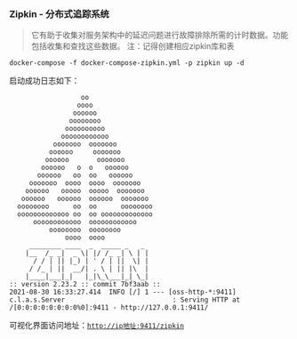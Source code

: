 ### Zipkin - 分布式追踪系统

> 它有助于收集对服务架构中的延迟问题进行故障排除所需的计时数据。功能包括收集和查找这些数据。
> 注：记得创建相应zipkin库和表

```shell
docker-compose -f docker-compose-zipkin.yml -p zipkin up -d
```

启动成功日志如下：

```
                  oo
                 oooo
                oooooo
               oooooooo
              oooooooooo
             oooooooooooo
           ooooooo  ooooooo
          oooooo     ooooooo
         oooooo       ooooooo
        oooooo   o  o   oooooo
       oooooo   oo  oo   oooooo
     ooooooo  oooo  oooo  ooooooo
    oooooo   ooooo  ooooo  ooooooo
   oooooo   oooooo  oooooo  ooooooo
  oooooooo      oo  oo      oooooooo
  ooooooooooooo oo  oo ooooooooooooo
      oooooooooooo  oooooooooooo
          oooooooo  oooooooo
              oooo  oooo
     ________ ____  _  _____ _   _
    |__  /_ _|  _ \| |/ /_ _| \ | |
      / / | || |_) | ' / | ||  \| |
     / /_ | ||  __/| . \ | || |\  |
    |____|___|_|   |_|\_\___|_| \_|
:: version 2.23.2 :: commit 7bf3aab ::
2021-08-30 16:33:27.414  INFO [/] 1 --- [oss-http-*:9411] c.l.a.s.Server                           : Serving HTTP at /[0:0:0:0:0:0:0:0%0]:9411 - http://127.0.0.1:9411/
```

可视化界面访问地址：[`http://ip地址:9411/zipkin`](http://IP地址或域名:9411/zipkin)
